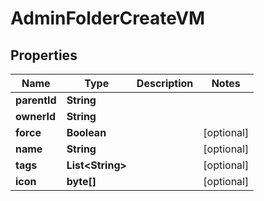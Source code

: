 

# AdminFolderCreateVM


## Properties

Name | Type | Description | Notes
------------ | ------------- | ------------- | -------------
**parentId** | **String** |  | 
**ownerId** | **String** |  | 
**force** | **Boolean** |  |  [optional]
**name** | **String** |  |  [optional]
**tags** | **List&lt;String&gt;** |  |  [optional]
**icon** | **byte[]** |  |  [optional]



